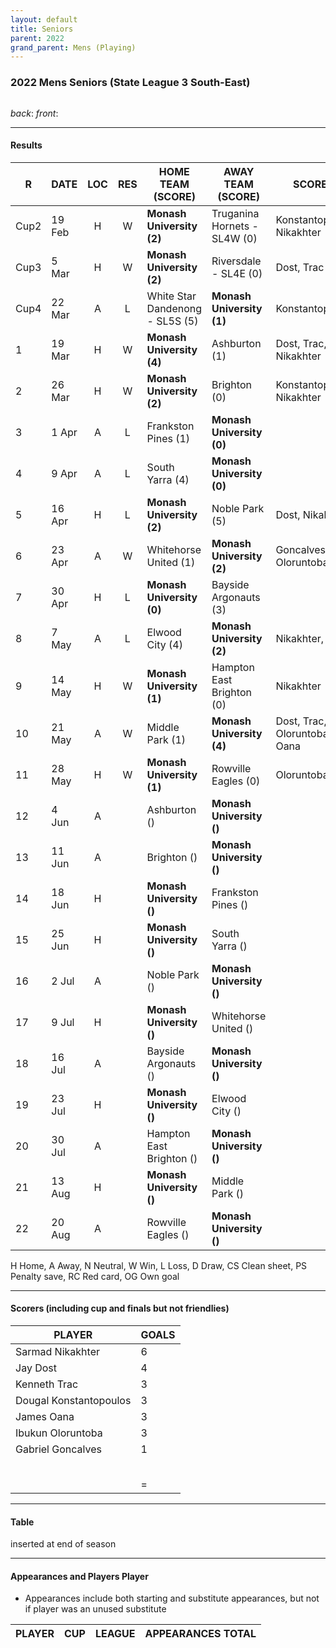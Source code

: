 ```yaml
---
layout: default
title: Seniors
parent: 2022
grand_parent: Mens (Playing)
---
```


### 2022 Mens Seniors (State League 3 South-East)

![]()

_back_: 
_front_: 

------------------------

#### Results

| R    | DATE   | LOC | RES | HOME TEAM (SCORE)               | AWAY TEAM (SCORE)            | SCORERS                        | OTHER                       |
|------|--------|:---:|:---:|---------------------------------|------------------------------|--------------------------------|-----------------------------|
| Cup2 | 19 Feb |  H  |  W  | **Monash University (2)**       | Truganina Hornets - SL4W (0) | Konstantopoulos, Nikakhter     | Verrios (CS)                |
| Cup3 | 5 Mar  |  H  |  W  | **Monash University (2)**       | Riversdale - SL4E (0)        | Dost, Trac                     | Verrios (CS)                |
| Cup4 | 22 Mar |  A  |  L  | White Star Dandenong - SL5S (5) | **Monash University (1)**    | Konstantopoulos                |                             |
| 1    | 19 Mar |  H  |  W  | **Monash University (4)**       | Ashburton (1)                | Dost, Trac, Oana, Nikakhter    |                             |
| 2    | 26 Mar |  H  |  W  | **Monash University (2)**       | Brighton (0)                 | Konstantopoulos, Nikakhter     | Narayanan (CS)              |
| 3    | 1 Apr  |  A  |  L  | Frankston Pines (1)             | **Monash University (0)**    |                                |                             |
| 4    | 9 Apr  |  A  |  L  | South Yarra (4)                 | **Monash University (0)**    |                                |                             |
| 5    | 16 Apr |  H  |  L  | **Monash University (2)**       | Noble Park (5)               | Dost, Nikakhter                |                             |
| 6    | 23 Apr |  A  |  W  | Whitehorse United (1)           | **Monash University (2)**    | Goncalves, Oloruntoba          | Gowdanakunte (RC)           |
| 7    | 30 Apr |  H  |  L  | **Monash University (0)**       | Bayside Argonauts (3)        |                                |                             |
| 8    | 7 May  |  A  |  L  | Elwood City (4)                 | **Monash University (2)**    | Nikakhter, Oana                | Oloruntoba (RC)             |
| 9    | 14 May |  H  |  W  | **Monash University (1)**       | Hampton East Brighton (0)    | Nikakhter                      | Verrios (CS), Mizusawa (RC) |
| 10   | 21 May |  A  |  W  | Middle Park (1)                 | **Monash University (4)**    | Dost, Trac, Oloruntoba, Oana   |                             |
| 11   | 28 May |  H  |  W  | **Monash University (1)**       | Rowville Eagles (0)          | Oloruntoba                     | Verrios (CS)                |
| 12   | 4 Jun  |  A  |     | Ashburton ()                    | **Monash University ()**     |                                |                             |
| 13   | 11 Jun |  A  |     | Brighton ()                     | **Monash University ()**     |                                |                             |
| 14   | 18 Jun |  H  |     | **Monash University ()**        | Frankston Pines ()           |                                |                             |
| 15   | 25 Jun |  H  |     | **Monash University ()**        | South Yarra ()               |                                |                             |
| 16   | 2 Jul  |  A  |     | Noble Park ()                   | **Monash University ()**     |                                |                             |
| 17   | 9 Jul  |  H  |     | **Monash University ()**        | Whitehorse United ()         |                                |                             |
| 18   | 16 Jul |  A  |     | Bayside Argonauts ()            | **Monash University ()**     |                                |                             |
| 19   | 23 Jul |  H  |     | **Monash University ()**        | Elwood City ()               |                                |                             |
| 20   | 30 Jul |  A  |     | Hampton East Brighton ()        | **Monash University ()**     |                                |                             |
| 21   | 13 Aug |  H  |     | **Monash University ()**        | Middle Park ()               |                                |                             |
| 22   | 20 Aug |  A  |     | Rowville Eagles ()              | **Monash University ()**     |                                |                             |

H Home, A Away, N Neutral, W Win, L Loss, D Draw, CS Clean sheet, PS Penalty save, RC Red card, OG Own goal 

------------------------

#### Scorers (including cup and finals but not friendlies)

| PLAYER                 | GOALS |
|------------------------|-------|
| Sarmad Nikakhter       | 6     |
| Jay Dost               | 4     |
| Kenneth Trac           | 3     |
| Dougal Konstantopoulos | 3     |
| James Oana             | 3     |
| Ibukun Oloruntoba      | 3     |
| Gabriel Goncalves      | 1     |
|                        |       |
|                        |       |
|                        |       |
|                        |       |
|                        |       |
|                        | =     |

------------------------

#### Table

inserted at end of season

------------------------

#### Appearances and Players Player 

* Appearances include both starting and substitute appearances, but not if player was an unused substitute

| PLAYER                 | CUP | LEAGUE | APPEARANCES TOTAL | 
|------------------------|-----|--------|-------------------|
